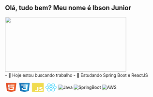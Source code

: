 ## Olá, tudo bem? Meu nome é Ibson Junior

<div>
 
  <img height="180em" width="400em" src="https://github-readme-stats.vercel.app/api/top-langs/?username=ibsonjunior&layout=compact&langs_count=7&theme=tokyonight"/>
</div>
- 🔭 Hoje estou buscando trabalho
- 🌱 Estudando Spring Boot e ReactJS
<div style="display: inline_block"><br>
  <img align="center" alt="HTML" height="30" width="40" src="https://raw.githubusercontent.com/devicons/devicon/master/icons/html5/html5-original.svg">
  <img align="center" alt="CSS" height="30" width="40" src="https://raw.githubusercontent.com/devicons/devicon/master/icons/css3/css3-original.svg">
  <img align="center" alt="Js" height="30" width="40" src="https://raw.githubusercontent.com/devicons/devicon/master/icons/javascript/javascript-plain.svg">
  <img align="center" alt="React" height="30" width="40" src="https://raw.githubusercontent.com/devicons/devicon/master/icons/react/react-original.svg">
  <img align="center" alt="Java" height="40" width="50"src="https://cdn.jsdelivr.net/gh/devicons/devicon/icons/java/java-original-wordmark.svg" />  
  <img align="center" alt="SpringBoot"  height="40" width="50" src="https://cdn.jsdelivr.net/gh/devicons/devicon/icons/spring/spring-original-wordmark.svg" />
   <img align="center" alt="AWS"  height="50" width="60"  src="https://cdn.jsdelivr.net/gh/devicons/devicon/icons/amazonwebservices/amazonwebservices-plain-wordmark.svg" />
          
          
 
</div>

